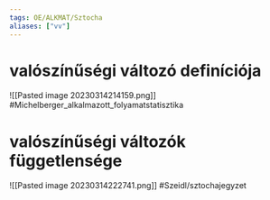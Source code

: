 ```yaml
---
tags: OE/ALKMAT/Sztocha 
aliases: ["vv"]
---
```


# valószínűségi változó definíciója
![[Pasted image 20230314214159.png]]
#Michelberger_alkalmazott_folyamatstatisztika 

# valószínűségi változók függetlensége
![[Pasted image 20230314222741.png]]
#Szeidl/sztochajegyzet 